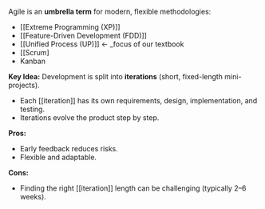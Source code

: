 Agile is an **umbrella term** for modern, flexible methodologies:
- [[Extreme Programming (XP)]]
- [[Feature-Driven Development (FDD)]]
- [[Unified Process (UP)]] ← _focus of our textbook
- [[Scrum]
- Kanban


**Key Idea:** Development is split into **iterations** (short, fixed-length mini-projects).

- Each [[iteration]] has its own requirements, design, implementation, and testing.
- Iterations evolve the product step by step.

**Pros:**
- Early feedback reduces risks.
- Flexible and adaptable.

**Cons:**
- Finding the right [[iteration]] length can be challenging (typically 2–6 weeks).